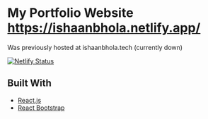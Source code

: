 # My Portfolio Website https://ishaanbhola.netlify.app/
Was previously hosted at ishaanbhola.tech (currently down)

[![Netlify Status](https://api.netlify.com/api/v1/badges/5a800fd5-8cd7-4814-a2ee-7e6e6453fb42/deploy-status)](https://app.netlify.com/sites/ishaanbhola/deploys)
## Built With

* [React.js](https://reactjs.org/)
* [React Bootstrap](https://react-bootstrap.github.io/)

